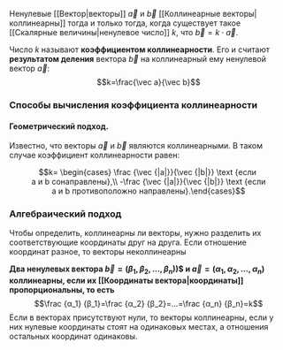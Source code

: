 
Ненулевые [[Вектор|векторы]] $\vec a$ и $\vec b$ [[Коллинеарные векторы|коллинеарны]] тогда и только тогда, когда существует такое [[Скалярные величины|ненулевое число]] $k$, что $\vec b=k⋅\vec a$.

Число $k$ называют **коэффициентом коллинеарности**. Его и считают **результатом деления** вектора $\vec b$ на коллинеарный ему ненулевой вектор $\vec a$:
$$k=\frac{\vec a}{\vec b}$$

### Способы вычисления коэффициента коллинеарности

#### **Геометрический подход.** 
Известно, что векторы $\vec a$ и $\vec b$ являются коллинеарными. В таком случае коэффициент коллинеарности равен:

$$k=
\begin{cases}
\frac {\vec {|a|}}{\vec {|b|}} \text {если ​a и b сонаправлены},\\ 
-\frac {\vec {|a|}}{\vec {|b|}} \text {если a и b противоположно направлены}.​​
\end{cases}$$
### Алгебраический подход

Чтобы определить, коллинеарны ли векторы, нужно разделить их соответствующие координаты друг на друга. Если отношение координат разное, то векторы неколлинеарны

**Два ненулевых вектора $\vec b=(β_1​, β_2​, ..., β_n​)$)$ и $\vec a=(α_1​, α_2​, ..., α_n​)$ коллинеарны, если их [[Координаты вектора|координаты]] пропорциональны, то есть**
$$\frac {α_1} {β_1}​=\frac {α_2} {β_2}​​=...=\frac {α_n} {β_n}=k$$
Если в векторах присутствуют нули, то векторы коллинеарны, если у них нулевые координаты стоят на одинаковых местах, а отношения остальных координат одинаковы.
